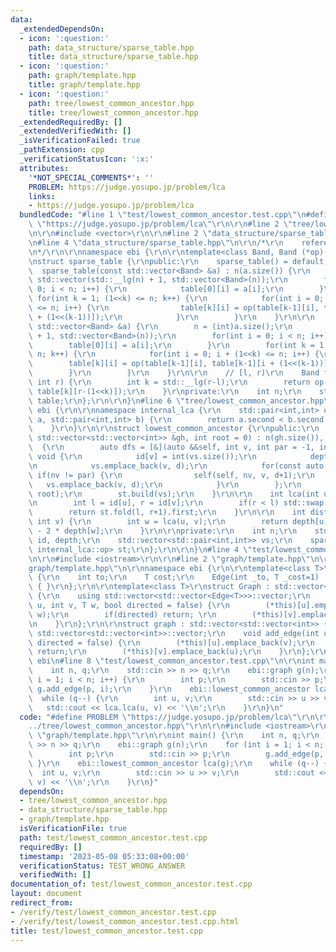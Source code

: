 ```yaml
---
data:
  _extendedDependsOn:
  - icon: ':question:'
    path: data_structure/sparse_table.hpp
    title: data_structure/sparse_table.hpp
  - icon: ':question:'
    path: graph/template.hpp
    title: graph/template.hpp
  - icon: ':question:'
    path: tree/lowest_common_ancestor.hpp
    title: tree/lowest_common_ancestor.hpp
  _extendedRequiredBy: []
  _extendedVerifiedWith: []
  _isVerificationFailed: true
  _pathExtension: cpp
  _verificationStatusIcon: ':x:'
  attributes:
    '*NOT_SPECIAL_COMMENTS*': ''
    PROBLEM: https://judge.yosupo.jp/problem/lca
    links:
    - https://judge.yosupo.jp/problem/lca
  bundledCode: "#line 1 \"test/lowest_common_ancestor.test.cpp\"\n#define PROBLEM\
    \ \"https://judge.yosupo.jp/problem/lca\"\r\n\r\n#line 2 \"tree/lowest_common_ancestor.hpp\"\
    \n\r\n#include <vector>\r\n\r\n#line 2 \"data_structure/sparse_table.hpp\"\n\r\
    \n#line 4 \"data_structure/sparse_table.hpp\"\n\r\n/*\r\n    reference: https://scrapbox.io/data-structures/Sparse_Table\r\
    \n*/\r\n\r\nnamespace ebi {\r\n\r\ntemplate<class Band, Band (*op)(Band, Band)>\r\
    \nstruct sparse_table {\r\npublic:\r\n    sparse_table() = default;\r\n\r\n  \
    \  sparse_table(const std::vector<Band> &a) : n(a.size()) {\r\n        table =\
    \ std::vector(std::__lg(n) + 1, std::vector<Band>(n));\r\n        for(int i =\
    \ 0; i < n; i++) {\r\n            table[0][i] = a[i];\r\n        }\r\n       \
    \ for(int k = 1; (1<<k) <= n; k++) {\r\n            for(int i = 0; i + (1<<k)\
    \ <= n; i++) {\r\n                table[k][i] = op(table[k-1][i], table[k-1][i\
    \ + (1<<(k-1))]);\r\n            }\r\n        }\r\n    }\r\n\r\n    void build(const\
    \ std::vector<Band> &a) {\r\n        n = (int)a.size();\r\n        table = std::vector(std::__lg(n)\
    \ + 1, std::vector<Band>(n));\r\n        for(int i = 0; i < n; i++) {\r\n    \
    \        table[0][i] = a[i];\r\n        }\r\n        for(int k = 1; (1<<k) <=\
    \ n; k++) {\r\n            for(int i = 0; i + (1<<k) <= n; i++) {\r\n        \
    \        table[k][i] = op(table[k-1][i], table[k-1][i + (1<<(k-1))]);\r\n    \
    \        }\r\n        }\r\n    }\r\n\r\n    // [l, r)\r\n    Band fold(int l,\
    \ int r) {\r\n        int k = std::__lg(r-l);\r\n        return op(table[k][l],\
    \ table[k][r-(1<<k)]);\r\n    }\r\nprivate:\r\n    int n;\r\n    std::vector<std::vector<Band>>\
    \ table;\r\n};\r\n\r\n}\n#line 6 \"tree/lowest_common_ancestor.hpp\"\n\r\nnamespace\
    \ ebi {\r\n\r\nnamespace internal_lca {\r\n    std::pair<int,int> op(std::pair<int,int>\
    \ a, std::pair<int,int> b) {\r\n        return a.second < b.second ? a : b;\r\n\
    \    }\r\n}\r\n\r\nstruct lowest_common_ancestor {\r\npublic:\r\n    lowest_common_ancestor(const\
    \ std::vector<std::vector<int>> &gh, int root = 0) : n(gh.size()), id(n), depth(n)\
    \  {\r\n        auto dfs = [&](auto &&self, int v, int par = -1, int d = 0) ->\
    \ void {\r\n            id[v] = int(vs.size());\r\n            depth[v] = d;\r\
    \n            vs.emplace_back(v, d);\r\n            for(const auto &nv: gh[v])\
    \ if(nv != par) {\r\n                self(self, nv, v, d+1);\r\n             \
    \   vs.emplace_back(v, d);\r\n            }\r\n        };\r\n        dfs(dfs,\
    \ root);\r\n        st.build(vs);\r\n    }\r\n\r\n    int lca(int u, int v) {\r\
    \n        int l = id[u], r = id[v];\r\n        if(r < l) std::swap(l, r);\r\n\
    \        return st.fold(l, r+1).first;\r\n    }\r\n\r\n    int distance(int u,\
    \ int v) {\r\n        int w = lca(u, v);\r\n        return depth[u] + depth[v]\
    \ - 2 * depth[w];\r\n    }\r\n\r\nprivate:\r\n    int n;\r\n    std::vector<int>\
    \ id, depth;\r\n    std::vector<std::pair<int,int>> vs;\r\n    sparse_table<std::pair<int,int>,\
    \ internal_lca::op> st;\r\n};\r\n\r\n}\n#line 4 \"test/lowest_common_ancestor.test.cpp\"\
    \n\r\n#include <iostream>\r\n\r\n#line 2 \"graph/template.hpp\"\n\r\n#line 4 \"\
    graph/template.hpp\"\n\r\nnamespace ebi {\r\n\r\ntemplate<class T>\r\nstruct Edge\
    \ {\r\n    int to;\r\n    T cost;\r\n    Edge(int _to, T _cost=1) : to(_to), cost(_cost)\
    \ { }\r\n};\r\n\r\ntemplate<class T>\r\nstruct Graph : std::vector<std::vector<Edge<T>>>\
    \ {\r\n    using std::vector<std::vector<Edge<T>>>::vector;\r\n    void add_edge(int\
    \ u, int v, T w, bool directed = false) {\r\n        (*this)[u].emplace_back(v,\
    \ w);\r\n        if(directed) return; \r\n        (*this)[v].emplace_back(u, w);\r\
    \n    }\r\n};\r\n\r\nstruct graph : std::vector<std::vector<int>> {\r\n    using\
    \ std::vector<std::vector<int>>::vector;\r\n    void add_edge(int u, int v, bool\
    \ directed = false) {\r\n        (*this)[u].emplace_back(v);\r\n        if(directed)\
    \ return;\r\n        (*this)[v].emplace_back(u);\r\n    }\r\n};\r\n\r\n} // namespace\
    \ ebi\n#line 8 \"test/lowest_common_ancestor.test.cpp\"\n\r\nint main() {\r\n\
    \    int n, q;\r\n    std::cin >> n >> q;\r\n    ebi::graph g(n);\r\n    for (int\
    \ i = 1; i < n; i++) {\r\n        int p;\r\n        std::cin >> p;\r\n       \
    \ g.add_edge(p, i);\r\n    }\r\n    ebi::lowest_common_ancestor lca(g);\r\n  \
    \  while (q--) {\r\n        int u, v;\r\n        std::cin >> u >> v;\r\n     \
    \   std::cout << lca.lca(u, v) << '\\n';\r\n    }\r\n}\n"
  code: "#define PROBLEM \"https://judge.yosupo.jp/problem/lca\"\r\n\r\n#include \"\
    ../tree/lowest_common_ancestor.hpp\"\r\n\r\n#include <iostream>\r\n\r\n#include\
    \ \"graph/template.hpp\"\r\n\r\nint main() {\r\n    int n, q;\r\n    std::cin\
    \ >> n >> q;\r\n    ebi::graph g(n);\r\n    for (int i = 1; i < n; i++) {\r\n\
    \        int p;\r\n        std::cin >> p;\r\n        g.add_edge(p, i);\r\n   \
    \ }\r\n    ebi::lowest_common_ancestor lca(g);\r\n    while (q--) {\r\n      \
    \  int u, v;\r\n        std::cin >> u >> v;\r\n        std::cout << lca.lca(u,\
    \ v) << '\\n';\r\n    }\r\n}"
  dependsOn:
  - tree/lowest_common_ancestor.hpp
  - data_structure/sparse_table.hpp
  - graph/template.hpp
  isVerificationFile: true
  path: test/lowest_common_ancestor.test.cpp
  requiredBy: []
  timestamp: '2023-05-08 05:33:08+00:00'
  verificationStatus: TEST_WRONG_ANSWER
  verifiedWith: []
documentation_of: test/lowest_common_ancestor.test.cpp
layout: document
redirect_from:
- /verify/test/lowest_common_ancestor.test.cpp
- /verify/test/lowest_common_ancestor.test.cpp.html
title: test/lowest_common_ancestor.test.cpp
---
```

